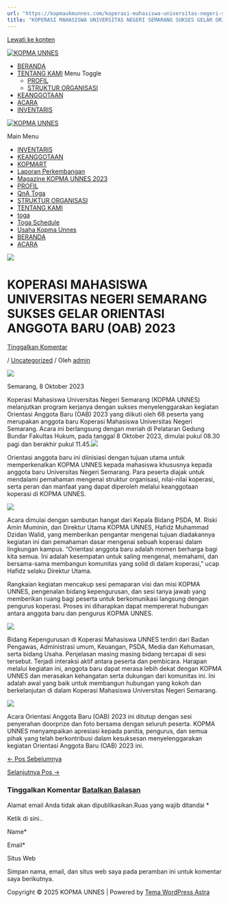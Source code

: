 ```yaml
---
url: "https://kopmaukmunnes.com/koperasi-mahasiswa-universitas-negeri-semarang-sukses-gelar-orientasi-anggota-baru-oab-2023/"
title: "KOPERASI MAHASISWA UNIVERSITAS NEGERI SEMARANG SUKSES GELAR ORIENTASI ANGGOTA BARU (OAB) 2023 – KOPMA UNNES"
---
```


[Lewati ke konten](https://kopmaukmunnes.com/koperasi-mahasiswa-universitas-negeri-semarang-sukses-gelar-orientasi-anggota-baru-oab-2023/#content "Lewati ke konten")

[![KOPMA UNNES](https://kopmaukmunnes.com/wp-content/uploads/2021/07/cropped-kopma-unnes.png)](https://kopmaukmunnes.com/)

- [BERANDA](https://kopmaukmunnes.com/)
- [TENTANG KAMI](https://kopmaukmunnes.com/tentang-kami/) Menu Toggle
  - [PROFIL](https://kopmaukmunnes.com/profil/)
  - [STRUKTUR ORGANISASI](https://kopmaukmunnes.com/struktur-organisasi/)
- [KEANGGOTAAN](https://kopmaukmunnes.com/keanggotaan/)
- [ACARA](https://kopmaukmunnes.com/blog/)
- [INVENTARIS](https://kopmaukmunnes.com/inventaris/)

[![KOPMA UNNES](https://kopmaukmunnes.com/wp-content/uploads/2021/07/cropped-kopma-unnes.png)](https://kopmaukmunnes.com/)

Main Menu

- [INVENTARIS](https://kopmaukmunnes.com/inventaris/)
- [KEANGGOTAAN](https://kopmaukmunnes.com/keanggotaan/)
- [KOPMART](https://kopmaukmunnes.com/elementor-1642/)
- [Laporan Perkembangan](https://kopmaukmunnes.com/laporan-perkembangan/)
- [Magazine KOPMA UNNES 2023](https://kopmaukmunnes.com/magazine-kopma-unnes-2023/)
- [PROFIL](https://kopmaukmunnes.com/profil/)
- [QnA Toga](https://kopmaukmunnes.com/jadwal-toga/)
- [STRUKTUR ORGANISASI](https://kopmaukmunnes.com/struktur-organisasi/)
- [TENTANG KAMI](https://kopmaukmunnes.com/tentang-kami/)
- [toga](https://kopmaukmunnes.com/elementor-1661/)
- [Toga Schedule](https://kopmaukmunnes.com/toga-schedule/)
- [Usaha Kopma Unnes](https://kopmaukmunnes.com/usaha-kopma-unnes/)
- [BERANDA](https://kopmaukmunnes.com/)
- [ACARA](https://kopmaukmunnes.com/blog/)

![](https://kopmaukmunnes.com/wp-content/uploads/2023/12/6-1024x683.png)

# KOPERASI MAHASISWA UNIVERSITAS NEGERI SEMARANG SUKSES GELAR ORIENTASI ANGGOTA BARU (OAB) 2023

[Tinggalkan Komentar](https://kopmaukmunnes.com/koperasi-mahasiswa-universitas-negeri-semarang-sukses-gelar-orientasi-anggota-baru-oab-2023/#respond)

/ [Uncategorized](https://kopmaukmunnes.com/category/uncategorized/) / Oleh [admin](https://kopmaukmunnes.com/author/admin_kopma/ "Lihat seluruh tulisan oleh admin")

![](https://kopmaukmunnes.com/wp-content/uploads/2023/12/1-1024x683.jpg)

Semarang, 8 Oktober 2023

Koperasi Mahasiswa Universitas Negeri Semarang (KOPMA UNNES) melanjutkan program kerjanya dengan sukses menyelenggarakan kegiatan Orientasi Anggota Baru (OAB) 2023 yang diikuti oleh 68 peserta yang merupakan anggota baru Koperasi Mahasiswa Universitas Negeri Semarang. Acara ini berlangsung dengan meriah di Pelataran Gedung Bundar Fakultas Hukum, pada tanggal 8 Oktober 2023, dimulai pukul 08.30 pagi dan berakhir pukul 11.45.![](https://kopmaukmunnes.com/wp-content/uploads/2023/12/2-1024x581.jpg)

Orientasi anggota baru ini diinisiasi dengan tujuan utama untuk memperkenalkan KOPMA UNNES kepada mahasiswa khususnya kepada anggota baru Universitas Negeri Semarang. Para peserta diajak untuk mendalami pemahaman mengenai struktur organisasi, nilai-nilai koperasi, serta peran dan manfaat yang dapat diperoleh melalui keanggotaan koperasi di KOPMA UNNES.

![](https://kopmaukmunnes.com/wp-content/uploads/2023/12/3-1024x683.png)

Acara dimulai dengan sambutan hangat dari Kepala Bidang PSDA, M. Riski Amin Muminin, dan Direktur Utama KOPMA UNNES, Hafidz Muhammad Dzidan Walid, yang memberikan pengantar mengenai tujuan diadakannya kegiatan ini dan pemahaman dasar mengenai sebuah koperasi dalam lingkungan kampus. “Orientasi anggota baru adalah momen berharga bagi kita semua. Ini adalah kesempatan untuk saling mengenal, memahami, dan bersama-sama membangun komunitas yang solid di dalam koperasi,” ucap Hafidz selaku Direktur Utama.

Rangkaian kegiatan mencakup sesi pemaparan visi dan misi KOPMA UNNES, pengenalan bidang kepengurusan, dan sesi tanya jawab yang memberikan ruang bagi peserta untuk berkomunikasi langsung dengan pengurus koperasi. Proses ini diharapkan dapat mempererat hubungan antara anggota baru dan pengurus KOPMA UNNES.

![](https://kopmaukmunnes.com/wp-content/uploads/2023/12/5-1024x683.png)

Bidang Kepengurusan di Koperasi Mahasiswa UNNES terdiri dari Badan Pengawas, Administrasi umum, Keuangan, PSDA, Media dan Kehumasan, serta bidang Usaha. Penjelasan masing masing bidang tercapai di sesi tersebut. Terjadi interaksi aktif antara peserta dan pembicara. Harapan melalui kegiatan ini, anggota baru dapat merasa lebih dekat dengan KOPMA UNNES dan merasakan kehangatan serta dukungan dari komunitas ini. Ini adalah awal yang baik untuk membangun hubungan yang kokoh dan berkelanjutan di dalam Koperasi Mahasiswa Universitas Negeri Semarang.

![](https://kopmaukmunnes.com/wp-content/uploads/2023/12/6-1024x683.png)

Acara Orientasi Anggota Baru (OAB) 2023 ini ditutup dengan sesi penyerahan doorprize dan foto bersama dengan seluruh peserta. KOPMA UNNES menyampaikan apresiasi kepada panitia, pengurus, dan semua pihak yang telah berkontribusi dalam kesuksesan menyelenggarakan kegiatan Orientasi Anggota Baru (OAB) 2023 ini.

[← Pos Sebelumnya](https://kopmaukmunnes.com/mempertajam-pondasi-koperasi-dalam-mewujudkan-kopma-yang-unggul-kreatifinovatif-dan-berdaya-saing-di-era-digital-rapat-anggota-khusus/ "Mempertajam Pondasi Koperasi dalam Mewujudkan Kopma yang Unggul, Kreatif,Inovatif dan Berdaya saing di Era Digital # Rapat Anggota Khusus")

[Selanjutnya Pos →](https://kopmaukmunnes.com/kopma-unnes-selangkah-lebih-maju-dengan-kegiatan-pendidikan-perkoperasian-berjenjang/ "KOPMA UNNES SELANGKAH LEBIH MAJU DENGAN KEGIATAN PENDIDIKAN PERKOPERASIAN BERJENJANG")

### Tinggalkan Komentar [Batalkan Balasan](https://kopmaukmunnes.com/koperasi-mahasiswa-universitas-negeri-semarang-sukses-gelar-orientasi-anggota-baru-oab-2023/\#respond)

Alamat email Anda tidak akan dipublikasikan.Ruas yang wajib ditandai \*

Ketik di sini..

Name\*

Email\*

Situs Web

Simpan nama, email, dan situs web saya pada peramban ini untuk komentar saya berikutnya.

Copyright © 2025 KOPMA UNNES \| Powered by [Tema WordPress Astra](https://wpastra.com/)